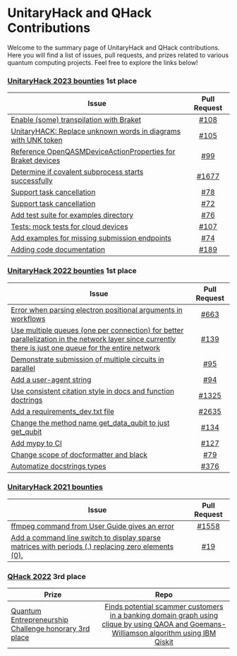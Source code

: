 <link rel="stylesheet" href="css/style.css">

# UnitaryHack and QHack Contributions

Welcome to the summary page of UnitaryHack and QHack contributions. Here you will find a list of issues, pull requests, and prizes related to various quantum computing projects. Feel free to explore the links below!

### [UnitaryHack 2023 bounties](https://unitaryhack.dev/hackers/wingcode/) 1st place
| Issue                                                         | Pull Request                                           | 
| -------------                                                 |:-------------:                                         |
| [Enable (some) transpilation with Braket](https://github.com/qiskit-community/qiskit-braket-provider/issues/91)      | [#108](https://github.com/qiskit-community/qiskit-braket-provider/pull/108) |
| [UnitaryHACK: Replace unknown words in diagrams with UNK token](https://github.com/CQCL/lambeq/issues/84)      | [#105](https://github.com/CQCL/lambeq/pull/105) |
| [Reference OpenQASMDeviceActionProperties for Braket devices](https://github.com/qiskit-community/qiskit-braket-provider/issues/85)      | [#99](https://github.com/qiskit-community/qiskit-braket-provider/pull/99) |
| [Determine if covalent subprocess starts successfully](https://github.com/AgnostiqHQ/covalent/issues/1648)      | [#1677](https://github.com/AgnostiqHQ/covalent/pull/1677) |
| [Support task cancellation](https://github.com/AgnostiqHQ/covalent-awsbatch-plugin/issues/76)      | [#78](https://github.com/AgnostiqHQ/covalent-awsbatch-plugin/pull/78) |
| [Support task cancellation](https://github.com/AgnostiqHQ/covalent-braket-plugin/issues/71)      | [#72](https://github.com/AgnostiqHQ/covalent-braket-plugin/pull/73) |
| [Add test suite for examples directory](https://github.com/unitaryfund/metriq-client/issues/71)      | [#76](https://github.com/unitaryfund/metriq-client/pull/76) |
| [Tests: mock tests for cloud devices](https://github.com/qiskit-community/qiskit-braket-provider/issues/19)      | [#107](https://github.com/qiskit-community/qiskit-braket-provider/pull/107) |
| [Add examples for missing submission endpoints](https://github.com/unitaryfund/metriq-client/issues/72)      | [#74](https://github.com/unitaryfund/metriq-client/pull/74) |
| [Adding code documentation](https://github.com/scqubits/scqubits/issues/186)      | [#189](https://github.com/scqubits/scqubits/pull/189) |


### [UnitaryHack 2022 bounties](https://unitaryhack.dev/bounties/) 1st place

| Issue                                                         | Pull Request                                           | 
| -------------                                                 |:-------------:                                         |
| [Error when parsing electron positional arguments in workflows](https://github.com/AgnostiqHQ/covalent/issues/441)      | [#663](https://github.com/AgnostiqHQ/covalent/pull/663) |
| [Use multiple queues (one per connection) for better parallelization in the network layer since currently there is just one queue for the entire network](https://github.com/tqsd/QuNetSim/issues/125)      | [#139](https://github.com/tqsd/QuNetSim/pull/139) |  
| [Demonstrate submission of multiple circuits in parallel](https://github.com/Qiskit-Partners/qiskit-ionq/issues/90)      | [#95](https://github.com/Qiskit-Partners/qiskit-ionq/pull/95) | 
| [Add a user-agent string](https://github.com/Qiskit-Partners/qiskit-ionq/issues/91)      | [#94](https://github.com/Qiskit-Partners/qiskit-ionq/pull/94) | 
| [Use consistent citation style in docs and function doctrings](https://github.com/unitaryfund/mitiq/issues/1250)      | [#1325](https://github.com/unitaryfund/mitiq/pull/1325) | 
| [Add a requirements_dev.txt file](https://github.com/PennyLaneAI/pennylane/issues/2560)      | [#2635](https://github.com/PennyLaneAI/pennylane/pull/2635) | 
| [Change the method name get_data_qubit to just get_qubit](https://github.com/tqsd/QuNetSim/issues/121)      | [#134](https://github.com/tqsd/QuNetSim/pull/134) |  
| [Add mypy to CI](https://github.com/qir-alliance/pyqir/issues/57)      | [#127](https://github.com/qir-alliance/pyqir/pull/127) |
| [Change scope of docformatter and black](https://github.com/XanaduAI/flamingpy/issues/66)      | [#79](https://github.com/XanaduAI/flamingpy/pull/79) |
| [Automatize docstrings types](https://github.com/pasqal-io/Pulser/issues/359)      | [#376](https://github.com/pasqal-io/Pulser/pull/376) |

### [UnitaryHack 2021 bounties](https://2021.unitaryhack.dev/results.html#completed-bounties)

| Issue                                                         | Pull Request                                           | 
| -------------                                                 |:-------------:                                         |
| [ffmpeg command from User Guide gives an error](https://github.com/qutip/qutip/issues/799)      | [#1558](https://github.com/qutip/qutip/pull/1558) | 
| [Add a command line switch to display sparse matrices with periods (.) replacing zero elements (0).](https://github.com/dde/qqcs/issues/18)      | [#19](https://github.com/dde/qqcs/pull/19) | 

### [QHack 2022](https://qhack.ai/) 3rd place

| Prize                                                         | Repo                                           | 
| -------------                                                 |:-------------:                                         |
| [Quantum Entrepreneurship Challenge honorary 3rd place](https://medium.com/xanaduai/qhack-2022-cb5ad92573e2) | [Finds potential scammer customers in a banking domain graph using clique by using QAOA and Goemans-Williamson algorithm using IBM Qiskit](https://github.com/WingCode/quantum-scam-finder) | 
